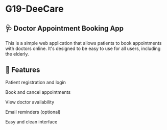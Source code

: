 # G19-DeeCare

## 🩺 Doctor Appointment Booking App

This is a simple web application that allows patients to book appointments with doctors online. It's designed to be easy to use for all users, including the elderly.

## 🔧 Features

Patient registration and login

Book and cancel appointments

View doctor availability

Email reminders (optional)

Easy and clean interface

